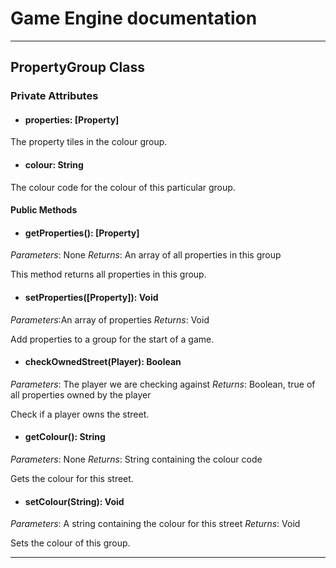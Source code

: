 # Game Engine documentation
---

## PropertyGroup Class
### Private Attributes 
- #### properties: [Property]

The property tiles in the colour group.

- #### colour: String
 
The colour code for the colour of this particular group.

#### Public Methods 
- #### getProperties(): [Property]
*Parameters*: None
*Returns*: An array of all properties in this group

This method returns all properties in this group.

- #### setProperties([Property]): Void
*Parameters*:An array of properties 
*Returns*: Void 

Add properties to a group for the start of a game. 

- #### checkOwnedStreet(Player): Boolean
*Parameters*: The player we are checking against 
*Returns*: Boolean, true of all properties owned by the player

Check if a player owns the street.

- #### getColour(): String
*Parameters*: None
*Returns*: String containing the colour code

Gets the colour for this street.

- #### setColour(String): Void
*Parameters*: A string containing the colour for this street 
*Returns*: Void

Sets the colour of this group.

---